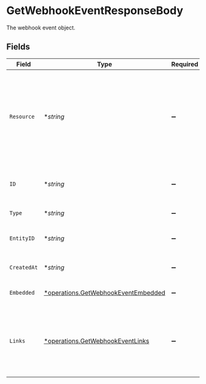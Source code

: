 # GetWebhookEventResponseBody

The webhook event object.


## Fields

| Field                                                                                                             | Type                                                                                                              | Required                                                                                                          | Description                                                                                                       | Example                                                                                                           |
| ----------------------------------------------------------------------------------------------------------------- | ----------------------------------------------------------------------------------------------------------------- | ----------------------------------------------------------------------------------------------------------------- | ----------------------------------------------------------------------------------------------------------------- | ----------------------------------------------------------------------------------------------------------------- |
| `Resource`                                                                                                        | **string*                                                                                                         | :heavy_minus_sign:                                                                                                | Indicates the response contains a webhook event object. Will always contain the string `event` for this endpoint. | event                                                                                                             |
| `ID`                                                                                                              | **string*                                                                                                         | :heavy_minus_sign:                                                                                                | The identifier uniquely referring to this event.                                                                  | event_GvJ8WHrp5isUdRub9CJyH                                                                                       |
| `Type`                                                                                                            | **string*                                                                                                         | :heavy_minus_sign:                                                                                                | The event's type.                                                                                                 | payment-link.paid                                                                                                 |
| `EntityID`                                                                                                        | **string*                                                                                                         | :heavy_minus_sign:                                                                                                | The entity token that triggered the event                                                                         | pl_qng5gbbv8NAZ5gpM5ZYgx                                                                                          |
| `CreatedAt`                                                                                                       | **string*                                                                                                         | :heavy_minus_sign:                                                                                                | The event's date time of creation.                                                                                | 2024-06-10T14:23:45Z                                                                                              |
| `Embedded`                                                                                                        | [*operations.GetWebhookEventEmbedded](../../models/operations/getwebhookeventembedded.md)                         | :heavy_minus_sign:                                                                                                | Full payload of the event.                                                                                        |                                                                                                                   |
| `Links`                                                                                                           | [*operations.GetWebhookEventLinks](../../models/operations/getwebhookeventlinks.md)                               | :heavy_minus_sign:                                                                                                | An object with several relevant URLs. Every URL object will contain an `href` and a `type` field.                 |                                                                                                                   |
